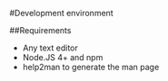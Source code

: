 #Development environment

##Requirements

- Any text editor
- Node.JS 4+ and npm
- help2man to generate the man page